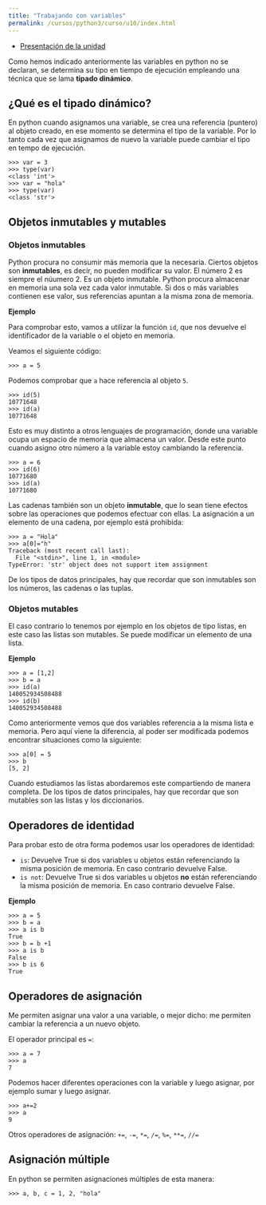 ```yaml
---
title: "Trabajando con variables"
permalink: /cursos/python3/curso/u10/index.html
---
```

* [Presentación de la unidad](u10.pdf)

Como hemos indicado anteriormente las variables en python no se declaran, se determina su tipo en tiempo de ejecución empleando una técnica que se lama **tipado dinámico**.

## ¿Qué es el tipado dinámico?

En python cuando asignamos una variable, se crea una referencia (puntero) al objeto creado, en ese momento se determina el tipo de la variable. Por lo tanto cada vez que asignamos de nuevo la variable puede cambiar el tipo en tempo de ejecución.

	>>> var = 3
	>>> type(var)
	<class 'int'>
	>>> var = "hola"
	>>> type(var)
	<class 'str'>


## Objetos inmutables y mutables

### Objetos inmutables

Python procura no consumir más memoria que la necesaria. Ciertos objetos son **inmutables**, es decir, no pueden modificar su valor. El número 2 es siempre el núumero 2. Es un objeto inmutable. Python procura almacenar en memoria una sola vez cada valor inmutable. Si dos o más variables contienen ese valor, sus referencias apuntan a la misma zona de memoria.

**Ejemplo**

Para comprobar esto, vamos a utilizar la función `id`, que nos devuelve el identificador de la variable o el objeto en memoria.

Veamos el siguiente código:

	>>> a = 5

Podemos comprobar que `a` hace referencia al objeto `5`.
	
	>>> id(5)
	10771648
	>>> id(a)
	10771648

Esto es muy distinto a otros lenguajes de programación, donde una variable ocupa un espacio de memoria que almacena un valor. Desde este punto cuando asigno otro número a la variable estoy cambiando la referencia.

	>>> a = 6
	>>> id(6)
	10771680
	>>> id(a)
	10771680

Las cadenas también son un objeto **inmutable**, que lo sean tiene efectos sobre las operaciones que podemos efectuar con ellas. La asignación a un elemento de una
cadena, por ejemplo está prohibida:

	>>> a = "Hola"
	>>> a[0]="h"
	Traceback (most recent call last):
	  File "<stdin>", line 1, in <module>
	TypeError: 'str' object does not support item assignment

De los tipos de datos principales, hay que recordar que son inmutables son los números, las cadenas o las tuplas.

### Objetos mutables

El caso contrario lo tenemos por ejemplo en los objetos de tipo listas, en este caso las listas son mutables. Se puede modificar un elemento de una lista.

**Ejemplo**

	>>> a = [1,2]
	>>> b = a
	>>> id(a)
	140052934508488
	>>> id(b)
	140052934508488

Como anteriormente vemos que dos variables referencia a la misma lista e memoria. Pero aquí viene la diferencia, al poder ser modificada podemos encontrar situaciones como la siguiente:

	>>> a[0] = 5
	>>> b
	[5, 2]

Cuando estudiamos las listas abordaremos este compartiendo de manera completa.
De los tipos de datos principales, hay que recordar que son mutables son las listas y los diccionarios.

## Operadores de identidad

Para probar esto de otra forma podemos usar los operadores de identidad:

* `is`: Devuelve True si dos variables u objetos están referenciando la misma posición de memoria. En caso contrario devuelve False.
* `is not`: Devuelve True si dos variables u objetos **no** están referenciando la misma posición de memoria. En caso contrario devuelve False.

**Ejemplo**

	>>> a = 5
	>>> b = a
	>>> a is b
	True
	>>> b = b +1
	>>> a is b
	False
	>>> b is 6
	True

	
## Operadores de asignación

Me permiten asignar una valor a una variable, o mejor dicho: me permiten cambiar la referencia a un nuevo objeto.

El operador principal es `=`:

	>>> a = 7
	>>> a
	7

Podemos hacer diferentes operaciones con la variable y luego asignar, por ejemplo sumar y luego asignar.

	>>> a+=2
	>>> a
	9

Otros operadores de asignación: `+=`, `-=`, `*=`, `/=`, `%=`, `**=`, `//=`

## Asignación múltiple

En python se permiten asignaciones múltiples de esta manera:

	>>> a, b, c = 1, 2, "hola"